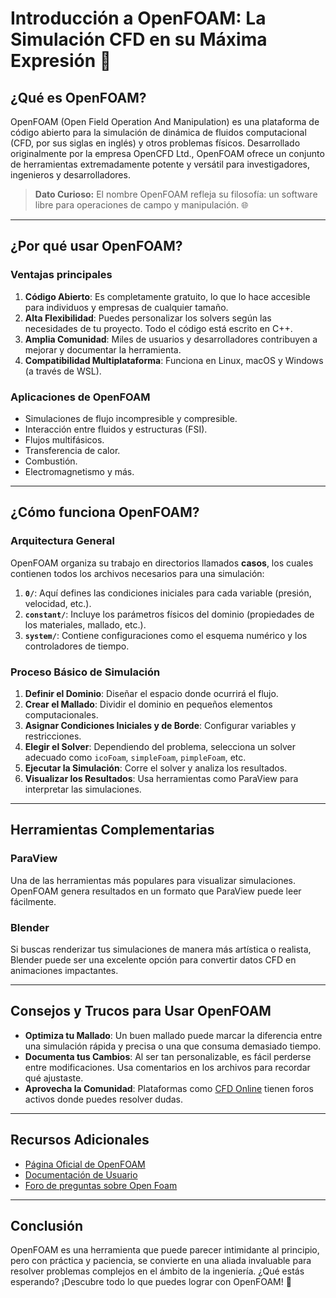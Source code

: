 
# Introducción a OpenFOAM: La Simulación CFD en su Máxima Expresión 🚀

## ¿Qué es OpenFOAM?

OpenFOAM (Open Field Operation And Manipulation) es una plataforma de código abierto para la simulación de dinámica de fluidos computacional (CFD, por sus siglas en inglés) y otros problemas físicos. Desarrollado originalmente por la empresa OpenCFD Ltd., OpenFOAM ofrece un conjunto de herramientas extremadamente potente y versátil para investigadores, ingenieros y desarrolladores.

> **Dato Curioso:** El nombre OpenFOAM refleja su filosofía: un software libre para operaciones de campo y manipulación. 🌐

---

## ¿Por qué usar OpenFOAM?

### Ventajas principales

1. **Código Abierto**: Es completamente gratuito, lo que lo hace accesible para individuos y empresas de cualquier tamaño.
2. **Alta Flexibilidad**: Puedes personalizar los solvers según las necesidades de tu proyecto. Todo el código está escrito en C++.
3. **Amplia Comunidad**: Miles de usuarios y desarrolladores contribuyen a mejorar y documentar la herramienta.
4. **Compatibilidad Multiplataforma**: Funciona en Linux, macOS y Windows (a través de WSL).

### Aplicaciones de OpenFOAM

- Simulaciones de flujo incompresible y compresible.
- Interacción entre fluidos y estructuras (FSI).
- Flujos multifásicos.
- Transferencia de calor.
- Combustión.
- Electromagnetismo y más.

---

## ¿Cómo funciona OpenFOAM?

### Arquitectura General

OpenFOAM organiza su trabajo en directorios llamados **casos**, los cuales contienen todos los archivos necesarios para una simulación:

1. **`0/`**: Aquí defines las condiciones iniciales para cada variable (presión, velocidad, etc.).
2. **`constant/`**: Incluye los parámetros físicos del dominio (propiedades de los materiales, mallado, etc.).
3. **`system/`**: Contiene configuraciones como el esquema numérico y los controladores de tiempo.

### Proceso Básico de Simulación

1. **Definir el Dominio**: Diseñar el espacio donde ocurrirá el flujo.
2. **Crear el Mallado**: Dividir el dominio en pequeños elementos computacionales.
3. **Asignar Condiciones Iniciales y de Borde**: Configurar variables y restricciones.
4. **Elegir el Solver**: Dependiendo del problema, selecciona un solver adecuado como `icoFoam`, `simpleFoam`, `pimpleFoam`, etc.
5. **Ejecutar la Simulación**: Corre el solver y analiza los resultados.
6. **Visualizar los Resultados**: Usa herramientas como ParaView para interpretar las simulaciones.

---

## Herramientas Complementarias

### ParaView

Una de las herramientas más populares para visualizar simulaciones. OpenFOAM genera resultados en un formato que ParaView puede leer fácilmente.

### Blender

Si buscas renderizar tus simulaciones de manera más artística o realista, Blender puede ser una excelente opción para convertir datos CFD en animaciones impactantes.

---

## Consejos y Trucos para Usar OpenFOAM

- **Optimiza tu Mallado**: Un buen mallado puede marcar la diferencia entre una simulación rápida y precisa o una que consuma demasiado tiempo.
- **Documenta tus Cambios**: Al ser tan personalizable, es fácil perderse entre modificaciones. Usa comentarios en los archivos para recordar qué ajustaste.
- **Aprovecha la Comunidad**: Plataformas como [CFD Online](https://www.cfd-online.com/) tienen foros activos donde puedes resolver dudas.

---

## Recursos Adicionales

- [Página Oficial de OpenFOAM](https://www.openfoam.com/)
- [Documentación de Usuario](https://www.openfoam.com/documentation/)
- [Foro de preguntas sobre Open Foam](https://www.cfd-online.com/Forums/openfoam-solving/)

---

## Conclusión

OpenFOAM es una herramienta que puede parecer intimidante al principio, pero con práctica y paciencia, se convierte en una aliada invaluable para resolver problemas complejos en el ámbito de la ingeniería. ¿Qué estás esperando? ¡Descubre todo lo que puedes lograr con OpenFOAM! 🌟
